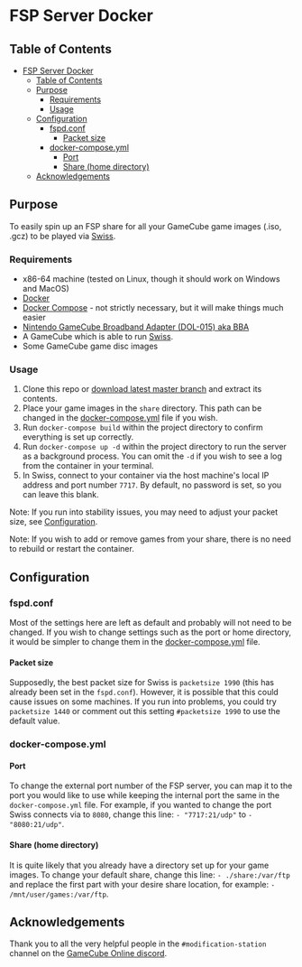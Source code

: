 # FSP Server Docker

## Table of Contents
- [FSP Server Docker](#fsp-server-docker)
  - [Table of Contents](#table-of-contents)
  - [Purpose](#purpose)
    - [Requirements](#requirements)
    - [Usage](#usage)
  - [Configuration](#configuration)
    - [fspd.conf](#fspdconf)
      - [Packet size](#packet-size)
    - [docker-compose.yml](#docker-composeyml)
      - [Port](#port)
      - [Share (home directory)](#share-home-directory)
  - [Acknowledgements](#acknowledgements)

## Purpose
To easily spin up an FSP share for all your GameCube game images (.iso, .gcz) to be played via [Swiss](https://github.com/emukidid/swiss-gc).

### Requirements
- x86-64 machine (tested on Linux, though it should work on Windows and MacOS)
- [Docker](https://docs.docker.com/get-docker/)
- [Docker Compose](https://docs.docker.com/compose/install/) - not strictly necessary, but it will make things much easier
- [Nintendo GameCube Broadband Adapter (DOL-015) aka BBA](https://en.wikipedia.org/wiki/GameCube_online_functionality)
- A GameCube which is able to run [Swiss](https://github.com/emukidid/swiss-gc).
- Some GameCube game disc images

### Usage
1. Clone this repo or [download latest master branch](https://github.com/sephallen/fsp-server-docker/archive/master.zip) and extract its contents.
3. Place your game images in the `share` directory. This path can be changed in the [docker-compose.yml](#docker-compose.yml) file if you wish.
4. Run `docker-compose build` within the project directory to confirm everything is set up correctly.
5. Run `docker-compose up -d` within the project directory to run the server as a background process. You can omit the `-d` if you wish to see a log from the container in your terminal.
6. In Swiss, connect to your container via the host machine's local IP address and port number `7717`. By default, no password is set, so you can leave this blank.

Note: If you run into stability issues, you may need to adjust your packet size, see [Configuration](#packet-size).

Note: If you wish to add or remove games from your share, there is no need to rebuild or restart the container.

## Configuration
### fspd.conf
Most of the settings here are left as default and probably will not need to be changed. If you wish to change settings such as the port or home directory, it would be simpler to change them in the [docker-compose.yml](#docker-compose.yml) file.

#### Packet size
Supposedly, the best packet size for Swiss is `packetsize 1990` (this has already been set in the `fspd.conf`). However, it is possible that this could cause issues on some machines. If you run into problems, you could try `packetsize 1440` or comment out this setting `#packetsize 1990` to use the default value.

### docker-compose.yml
#### Port
To change the external port number of the FSP server, you can map it to the port you would like to use while keeping the internal port the same in the `docker-compose.yml` file.
For example, if you wanted to change the port Swiss connects via to `8080`, change this line:
`- "7717:21/udp"` to `- "8080:21/udp"`.

#### Share (home directory)
It is quite likely that you already have a directory set up for your game images. To change your default share, change this line:
`- ./share:/var/ftp` and replace the first part with your desire share location, for example: `- /mnt/user/games:/var/ftp`.

## Acknowledgements
Thank you to all the very helpful people in the `#modification-station` channel on the [GameCube Online discord](https://discord.gg/M2hbYsr).
